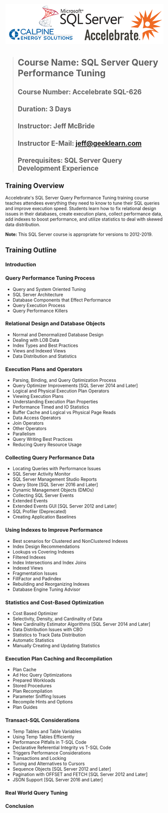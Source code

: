 ![SQL Server Soft & Solution Accelebrate Logos](SQLServerCalpineAccelebrateBanner1000x250.png)

> # **Course Name:  SQL Server Query Performance Tuning**
> ## **Course Number:  Accelebrate SQL-626**
> ## **Duration:  3 Days**
> ## **Instructor:  Jeff McBride**
> ## **Instructor E-Mail:  jeff@geeklearn.com**
> ## **Prerequisites:  SQL Server Query Development Experience**

## **Training Overview**
Accelebrate's SQL Server Query Performance Tuning training course teaches attendees everything they need to know to tune their SQL queries and improve execution speed.  Students learn how to fix relational design issues in their databases, create execution plans, collect performance data, add indexes to boost performance, and utilize statistics to deal with skewed data distribution.

**Note:** This SQL Server course is appropriate for versions to 2012-2019.

## **Training Outline**

<!-- Day 1 -->
### **Introduction**

### **Query Performance Tuning Process**
* Query and System Oriented Tuning
* SQL Server Architecture
* Database Components that Effect Performance
* Query Execution Process
* Query Performance Killers

### **Relational Design and Database Objects**
* Normal and Denormalized Database Design
* Dealing with LOB Data
* Index Types and Best Practices
* Views and Indexed Views
* Data Distribution and Statistics

### **Execution Plans and Operators**
* Parsing, Binding, and Query Optimization Process
* Query Optimizer Improvements [SQL Server 2014 and Later]
* Logical and Physical Execution Plan Operators
* Viewing Execution Plans
* Understanding Execution Plan Properties
* Performance Timed and IO Statistics
* Buffer Cache and Logical vs Physical Page Reads
* Data Access Operators
* Join Operators
* Other Operators
* Parallelism
* Query Writing Best Practices
* Reducing Query Resource Usage

<!-- Day 2 -->
### **Collecting Query Performance Data**
* Locating Queries with Performance Issues
* SQL Server Activity Monitor
* SQL Server Management Studio Reports
* Query Store [SQL Server 2016 and Later]
* Dynamic Management Objects (DMOs)
* Collecting SQL Server Events
* Extended Events
* Extended Events GUI [SQL Server 2012 and Later]
* SQL Profiler (Deprecated)
* Creating Application Baselines

### **Using Indexes to Improve Performance**
* Best scenarios for Clustered and NonClustered Indexes
* Index Design Recommendations
* Lookups vs Covering Indexes
* Filtered Indexes
* Index Intersections and Index Joins
* Indexed Views
* Fragmentation Issues
* FillFactor and Padindex
* Rebuilding and Reorganizing Indexes
* Database Engine Tuning Advisor

<!-- Day 3 -->
### **Statistics and Cost-Based Optimization**
* Cost Based Optimizer
* Selectivity, Density, and Cardinality of Data
* New Cardinality Estimator Algorithms [SQL Server 2014 and Later]
* Data Distribution Issues with CBO
* Statistics to Track Data Distribution
* Automatic Statistics
* Manually Creating and Updating Statistics

### **Execution Plan Caching and Recompilation**
* Plan Cache
* Ad Hoc Query Optimizations
* Prepared Workloads
* Stored Procedures
* Plan Recompilation
* Parameter Sniffing Issues
* Recompile Hints and Options
* Plan Guides

### **Transact-SQL Considerations**
* Temp Tables and Table Variables
* Using Temp Tables Efficiently
* Performance Pitfalls in T-SQL Code
* Declarative Referential Integrity vs T-SQL Code
* Triggers Performance Considerations
* Transactions and Locking
* Tuning and Alternatives to Cursors
* Sequence Objects [SQL Server 2012 and Later]
* Pagination with OFFSET and FETCH [SQL Server 2012 and Later]
* JSON Support [SQL Server 2016 and Later]

### **Real World Query Tuning**

### **Conclusion**